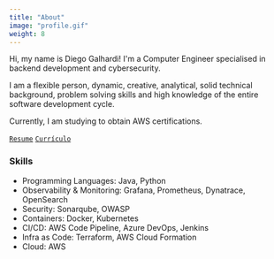 ```yaml
---
title: "About"
image: "profile.gif"
weight: 8
---
```


Hi, my name is Diego Galhardi! I'm a Computer Engineer specialised in backend development and cybersecurity.

I am a flexible person, dynamic, creative, analytical, solid technical background, problem solving skills and high knowledge of the entire software development cycle.

Currently, I am studying to obtain AWS certifications.

[`Resume`](https://drive.google.com/file/d/abcd/view?usp=sharing) [`Currículo`](https://drive.google.com/file/d/abcd/view?usp=sharing)

### Skills

* Programming Languages: Java, Python
* Observability & Monitoring: Grafana, Prometheus, Dynatrace, OpenSearch
* Security: Sonarqube, OWASP
* Containers: Docker, Kubernetes
* CI/CD: AWS Code Pipeline, Azure DevOps, Jenkins
* Infra as Code: Terraform, AWS Cloud Formation
* Cloud: AWS


